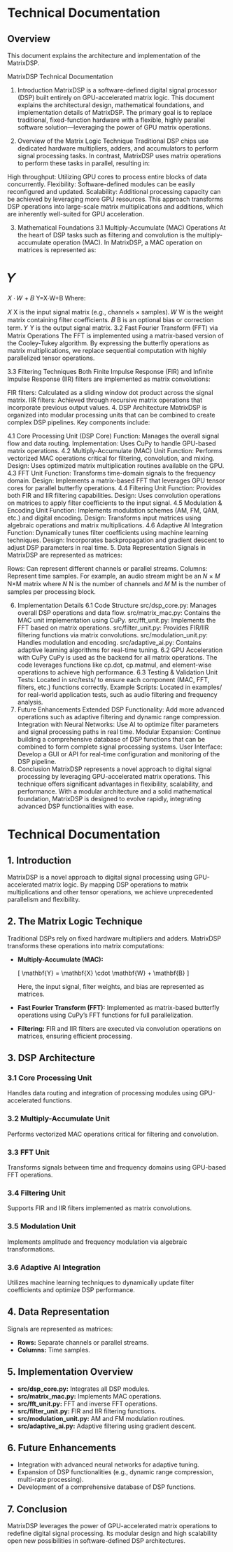 # Technical Documentation

## Overview
This document explains the architecture and implementation of the MatrixDSP.

MatrixDSP Technical Documentation
1. Introduction
MatrixDSP is a software-defined digital signal processor (DSP) built entirely on GPU-accelerated matrix logic. This document explains the architectural design, mathematical foundations, and implementation details of MatrixDSP. The primary goal is to replace traditional, fixed-function hardware with a flexible, highly parallel software solution—leveraging the power of GPU matrix operations.

2. Overview of the Matrix Logic Technique
Traditional DSP chips use dedicated hardware multipliers, adders, and accumulators to perform signal processing tasks. In contrast, MatrixDSP uses matrix operations to perform these tasks in parallel, resulting in:

High throughput: Utilizing GPU cores to process entire blocks of data concurrently.
Flexibility: Software-defined modules can be easily reconfigured and updated.
Scalability: Additional processing capacity can be achieved by leveraging more GPU resources.
This approach transforms DSP operations into large-scale matrix multiplications and additions, which are inherently well-suited for GPU acceleration.

3. Mathematical Foundations
3.1 Multiply-Accumulate (MAC) Operations
At the heart of DSP tasks such as filtering and convolution is the multiply-accumulate operation (MAC). In MatrixDSP, a MAC operation on matrices is represented as:

𝑌
=
𝑋
⋅
𝑊
+
𝐵
Y=X⋅W+B
Where:

𝑋
X is the input signal matrix (e.g., channels × samples).
𝑊
W is the weight matrix containing filter coefficients.
𝐵
B is an optional bias or correction term.
𝑌
Y is the output signal matrix.
3.2 Fast Fourier Transform (FFT) via Matrix Operations
The FFT is implemented using a matrix-based version of the Cooley-Tukey algorithm. By expressing the butterfly operations as matrix multiplications, we replace sequential computation with highly parallelized tensor operations.

3.3 Filtering Techniques
Both Finite Impulse Response (FIR) and Infinite Impulse Response (IIR) filters are implemented as matrix convolutions:

FIR filters: Calculated as a sliding window dot product across the signal matrix.
IIR filters: Achieved through recursive matrix operations that incorporate previous output values.
4. DSP Architecture
MatrixDSP is organized into modular processing units that can be combined to create complex DSP pipelines. Key components include:

4.1 Core Processing Unit (DSP Core)
Function: Manages the overall signal flow and data routing.
Implementation: Uses CuPy to handle GPU-based matrix operations.
4.2 Multiply-Accumulate (MAC) Unit
Function: Performs vectorized MAC operations critical for filtering, convolution, and mixing.
Design: Uses optimized matrix multiplication routines available on the GPU.
4.3 FFT Unit
Function: Transforms time-domain signals to the frequency domain.
Design: Implements a matrix-based FFT that leverages GPU tensor cores for parallel butterfly operations.
4.4 Filtering Unit
Function: Provides both FIR and IIR filtering capabilities.
Design: Uses convolution operations on matrices to apply filter coefficients to the input signal.
4.5 Modulation & Encoding Unit
Function: Implements modulation schemes (AM, FM, QAM, etc.) and digital encoding.
Design: Transforms input matrices using algebraic operations and matrix multiplications.
4.6 Adaptive AI Integration
Function: Dynamically tunes filter coefficients using machine learning techniques.
Design: Incorporates backpropagation and gradient descent to adjust DSP parameters in real time.
5. Data Representation
Signals in MatrixDSP are represented as matrices:

Rows: Can represent different channels or parallel streams.
Columns: Represent time samples.
For example, an audio stream might be an 
𝑁
×
𝑀
N×M matrix where 
𝑁
N is the number of channels and 
𝑀
M is the number of samples per processing block.

6. Implementation Details
6.1 Code Structure
src/dsp_core.py: Manages overall DSP operations and data flow.
src/matrix_mac.py: Contains the MAC unit implementation using CuPy.
src/fft_unit.py: Implements the FFT based on matrix operations.
src/filter_unit.py: Provides FIR/IIR filtering functions via matrix convolutions.
src/modulation_unit.py: Handles modulation and encoding.
src/adaptive_ai.py: Contains adaptive learning algorithms for real-time tuning.
6.2 GPU Acceleration with CuPy
CuPy is used as the backend for all matrix operations.
The code leverages functions like cp.dot, cp.matmul, and element-wise operations to achieve high performance.
6.3 Testing & Validation
Unit Tests: Located in src/tests/ to ensure each component (MAC, FFT, filters, etc.) functions correctly.
Example Scripts: Located in examples/ for real-world application tests, such as audio filtering and frequency analysis.
7. Future Enhancements
Extended DSP Functionality: Add more advanced operations such as adaptive filtering and dynamic range compression.
Integration with Neural Networks: Use AI to optimize filter parameters and signal processing paths in real time.
Modular Expansion: Continue building a comprehensive database of DSP functions that can be combined to form complete signal processing systems.
User Interface: Develop a GUI or API for real-time configuration and monitoring of the DSP pipeline.
8. Conclusion
MatrixDSP represents a novel approach to digital signal processing by leveraging GPU-accelerated matrix operations. This technique offers significant advantages in flexibility, scalability, and performance. With a modular architecture and a solid mathematical foundation, MatrixDSP is designed to evolve rapidly, integrating advanced DSP functionalities with ease.

# Technical Documentation

## 1. Introduction
MatrixDSP is a novel approach to digital signal processing using GPU-accelerated matrix logic. By mapping DSP operations to matrix multiplications and other tensor operations, we achieve unprecedented parallelism and flexibility.

## 2. The Matrix Logic Technique
Traditional DSPs rely on fixed hardware multipliers and adders. MatrixDSP transforms these operations into matrix computations:

- **Multiply-Accumulate (MAC):**
  
  \[
  \mathbf{Y} = \mathbf{X} \cdot \mathbf{W} + \mathbf{B}
  \]
  
  Here, the input signal, filter weights, and bias are represented as matrices.

- **Fast Fourier Transform (FFT):**
  Implemented as matrix-based butterfly operations using CuPy’s FFT functions for full parallelization.

- **Filtering:**
  FIR and IIR filters are executed via convolution operations on matrices, ensuring efficient processing.

## 3. DSP Architecture

### 3.1 Core Processing Unit
Handles data routing and integration of processing modules using GPU-accelerated functions.

### 3.2 Multiply-Accumulate Unit
Performs vectorized MAC operations critical for filtering and convolution.

### 3.3 FFT Unit
Transforms signals between time and frequency domains using GPU-based FFT operations.

### 3.4 Filtering Unit
Supports FIR and IIR filters implemented as matrix convolutions.

### 3.5 Modulation Unit
Implements amplitude and frequency modulation via algebraic transformations.

### 3.6 Adaptive AI Integration
Utilizes machine learning techniques to dynamically update filter coefficients and optimize DSP performance.

## 4. Data Representation
Signals are represented as matrices:
- **Rows:** Separate channels or parallel streams.
- **Columns:** Time samples.

## 5. Implementation Overview
- **src/dsp_core.py:** Integrates all DSP modules.
- **src/matrix_mac.py:** Implements MAC operations.
- **src/fft_unit.py:** FFT and inverse FFT operations.
- **src/filter_unit.py:** FIR and IIR filtering functions.
- **src/modulation_unit.py:** AM and FM modulation routines.
- **src/adaptive_ai.py:** Adaptive filtering using gradient descent.

## 6. Future Enhancements
- Integration with advanced neural networks for adaptive tuning.
- Expansion of DSP functionalities (e.g., dynamic range compression, multi-rate processing).
- Development of a comprehensive database of DSP functions.

## 7. Conclusion
MatrixDSP leverages the power of GPU-accelerated matrix operations to redefine digital signal processing. Its modular design and high scalability open new possibilities in software-defined DSP architectures.


